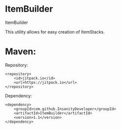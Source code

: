 # ItemBuilder
ItemBuilder

This utility allows for easy creation of ItemStacks.

# Maven:

Repository:
```
<repository>
    <id>jitpack.io</id>
    <url>https://jitpack.io</url>
</repository>
```

Dependency:
```
<dependency>
    <groupId>com.github.InsanityDeveloper</groupId>
    <artifactId>ItemBuilder</artifactId>
    <version>1.1</version>
</dependency>
```
